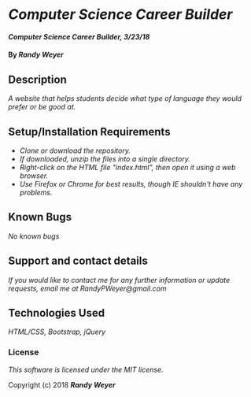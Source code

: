 # _Computer Science Career Builder_

#### _Computer Science Career Builder, 3/23/18_

#### By _**Randy Weyer**_

## Description

_A website that helps students decide what type of language they would prefer or be good at._

## Setup/Installation Requirements

* _Clone or download the repository._
* _If downloaded, unzip the files into a single directory._
* _Right-click on the HTML file "index.html", then open it using a web browser._
* _Use Firefox or Chrome for best results, though IE shouldn't have any problems._

## Known Bugs

_No known bugs_

## Support and contact details

_If you would like to contact me for any further information or update requests, email me at RandyPWeyer@gmail.com_

## Technologies Used

_HTML/CSS, Bootstrap, jQuery_

### License

*This software is licensed under the MIT license.*

Copyright (c) 2018 **_Randy Weyer_**
